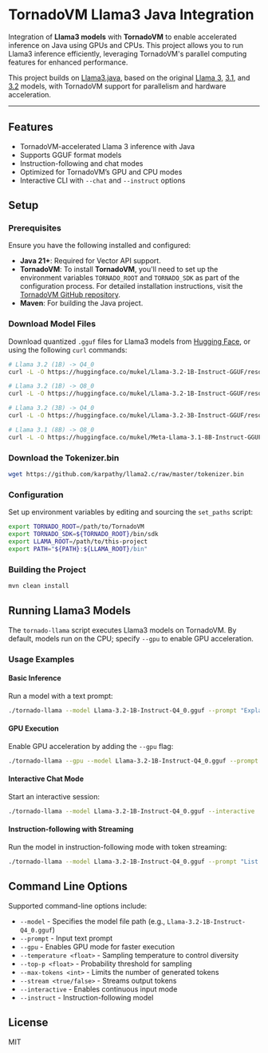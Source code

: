 # TornadoVM Llama3 Java Integration

Integration of **Llama3 models** with **TornadoVM** to enable accelerated inference on Java using GPUs and CPUs. This project allows you to run Llama3 inference efficiently, leveraging TornadoVM's parallel computing features for enhanced performance.


This project builds on [Llama3.java](https://github.com/mukel/llama3.java), based on the original [Llama 3](https://github.com/meta-llama/llama3), [3.1](https://llama.meta.com/docs/model-cards-and-prompt-formats/llama3_1), and [3.2](https://ai.meta.com/blog/llama-3-2-connect-2024-vision-edge-mobile-devices/) models, with TornadoVM support for parallelism and hardware acceleration.

---

## Features

- TornadoVM-accelerated Llama 3 inference with Java
- Supports GGUF format models
- Instruction-following and chat modes
- Optimized for TornadoVM’s GPU and CPU modes
- Interactive CLI with `--chat` and `--instruct` options

## Setup

### Prerequisites

Ensure you have the following installed and configured:

- **Java 21+**: Required for Vector API support.
- **TornadoVM**: To install **TornadoVM**, you'll need to set up the environment variables `TORNADO_ROOT` and `TORNADO_SDK` as part of the configuration process.
  For detailed installation instructions, visit the [TornadoVM GitHub repository](https://github.com/beehive-lab/TornadoVM).
- **Maven**: For building the Java project.

### Download Model Files

Download quantized `.gguf` files for Llama3 models from [Hugging Face](https://huggingface.co/mukel/), or using the following `curl` commands:

```bash
# Llama 3.2 (1B) -> Q4_0
curl -L -O https://huggingface.co/mukel/Llama-3.2-1B-Instruct-GGUF/resolve/main/Llama-3.2-1B-Instruct-Q4_0.gguf

# Llama 3.2 (1B) -> Q8_0
curl -L -O https://huggingface.co/mukel/Llama-3.2-1B-Instruct-GGUF/resolve/main/Llama-3.2-1B-Instruct-Q8_0.gguf

# Llama 3.2 (3B) -> Q4_0
curl -L -O https://huggingface.co/mukel/Llama-3.2-3B-Instruct-GGUF/resolve/main/Llama-3.2-3B-Instruct-Q4_0.gguf

# Llama 3.1 (8B) -> Q8_0
curl -L -O https://huggingface.co/mukel/Meta-Llama-3.1-8B-Instruct-GGUF/resolve/main/Meta-Llama-3.1-8B-Instruct-Q4_0.gguf
```

### Download the Tokenizer.bin
```bash
wget https://github.com/karpathy/llama2.c/raw/master/tokenizer.bin
```

### Configuration

Set up environment variables by editing and sourcing the `set_paths` script:

```bash
export TORNADO_ROOT=/path/to/TornadoVM
export TORNADO_SDK=${TORNADO_ROOT}/bin/sdk
export LLAMA_ROOT=/path/to/this-project
export PATH="${PATH}:${LLAMA_ROOT}/bin"
```

### Building the Project

```bash
mvn clean install
```


## Running Llama3 Models

The `tornado-llama` script executes Llama3 models on TornadoVM. By default, models run on the CPU; specify `--gpu` to enable GPU acceleration.

### Usage Examples

#### Basic Inference
Run a model with a text prompt:

```bash
./tornado-llama --model Llama-3.2-1B-Instruct-Q4_0.gguf --prompt "Explain the benefits of GPU acceleration."
```

#### GPU Execution
Enable GPU acceleration by adding the `--gpu` flag:

```bash
./tornado-llama --gpu --model Llama-3.2-1B-Instruct-Q4_0.gguf --prompt "What is TornadoVM?"
```

#### Interactive Chat Mode
Start an interactive session:

```bash
./tornado-llama --model Llama-3.2-1B-Instruct-Q4_0.gguf --interactive
```

#### Instruction-following with Streaming
Run the model in instruction-following mode with token streaming:

```bash
./tornado-llama --model Llama-3.2-1B-Instruct-Q4_0.gguf --prompt "List Java advantages." --instruct --stream true
```

## Command Line Options

Supported command-line options include:

- `--model` - Specifies the model file path (e.g., `Llama-3.2-1B-Instruct-Q4_0.gguf`)
- `--prompt` - Input text prompt
- `--gpu` - Enables GPU mode for faster execution
- `--temperature <float>` - Sampling temperature to control diversity
- `--top-p <float>` - Probability threshold for sampling
- `--max-tokens <int>` - Limits the number of generated tokens
- `--stream <true/false>` - Streams output tokens
- `--interactive` - Enables continuous input mode
- `--instruct` - Instruction-following model

## License

MIT
